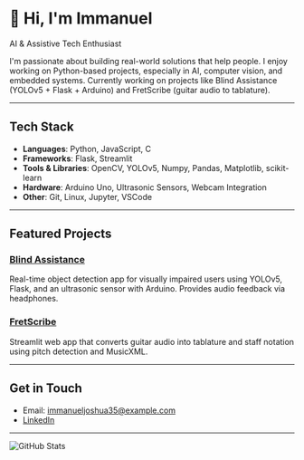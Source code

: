 # 👋 Hi, I'm Immanuel

AI & Assistive Tech Enthusiast

I'm passionate about building real-world solutions that help people. I enjoy working on Python-based projects, especially in AI, computer vision, and embedded systems. Currently working on projects like Blind Assistance (YOLOv5 + Flask + Arduino) and FretScribe (guitar audio to tablature).

---

## Tech Stack
- **Languages**: Python, JavaScript, C
- **Frameworks**: Flask, Streamlit
- **Tools & Libraries**: OpenCV, YOLOv5, Numpy, Pandas, Matplotlib, scikit-learn
- **Hardware**: Arduino Uno, Ultrasonic Sensors, Webcam Integration
- **Other**: Git, Linux, Jupyter, VSCode

---

## Featured Projects

### [Blind Assistance](https://github.com/Immanuel2004/Blind-Assistance)
Real-time object detection app for visually impaired users using YOLOv5, Flask, and an ultrasonic sensor with Arduino. Provides audio feedback via headphones.

### [FretScribe](https://github.com/Immanuel2004/FretScribe)
Streamlit web app that converts guitar audio into tablature and staff notation using pitch detection and MusicXML.

---

## Get in Touch

- Email: immanueljoshua35@example.com
- [LinkedIn](https://www.linkedin.com/in/immanuelg01)
---

![GitHub Stats](https://github-readme-stats.vercel.app/api?username=Immanuel2004&show_icons=true&theme=radical)
